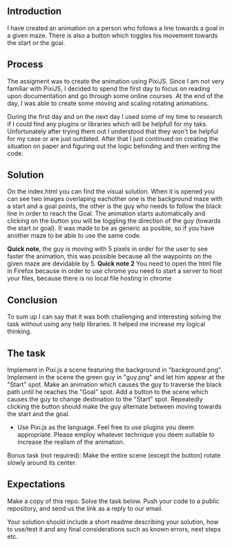 ## Introduction
I have created an animation on a person who follows a line towards a goal in a given maze. There is also a button which toggles his movement towards the start or the goal.

## Process
The assigment was to create the animation using PixiJS. Since I am not very familiar with PixiJS, I decided to spend the first day to focus on reading upon documentation and go through some online courses. At the end of the day, I was able to create some moving and scaling rotating animations.

During the first day and on the next day I used some of my time to research if I could find any plugins or libraries which will be helpfull for my taks. Unfortunately after trying them out I understood that they won't be helpful for my case or are just outdated. After that I just continued on creating the situation on paper and figuring out the logic behinding and then writing the code.

## Solution
On the index.html you can find the visual solution. When it is opened you can see two images overlaping eachother one is the background maze with a start and a goal points, the other is the guy who needs to follow the black line in order to reach the Goal. The animation starts automatically and clicking on the button you will be toggling the direction of the guy (towards the start or goal).
It was made to be as generic as posible, so if you have another maze to be able to use the same code.

**Quick note**, the guy is moving with 5 pixels in order for the user to see faster the animation, this was possible because all the waypoints on the given maze are devidable by 5.
**Quick note 2** You need to open the html file in Firefox because in order to use chrome you need to start a server to host your files, because there is no local file hosting in chrome

## Conclusion
To sum up I can say that it was both challenging and interesting solving the task without using any help libraries. It helped me increase my logical thinking.

## The task
Implement in Pixi.js a scene featuring the background in "background.png". Implement in the scene the green guy in "guy.png" and let him appear at the "Start" spot. Make an animation which causes the guy to traverse the black path until he reaches the "Goal" spot. Add a button to the scene which causes the guy to change destination to the "Start" spot. Repeatedly clicking the button should make the guy alternate between moving towards the start and the goal.

- Use Pixi.js as the language. Feel free to use plugins you deem appropriate.
Please employ whatever technique you deem suitable to increase the realism of the animation.

Bonus task (not required): Make the entire scene (except the button) rotate slowly around its center.

## Expectations
Make a copy of this repo. Solve the task below. Push your code to a public repository, and send us the link as a reply to our email.

Your solution should include a short readme describing your solution, how to use/test it and any final considerations such as known errors, next steps etc.